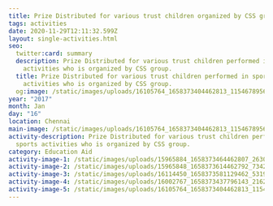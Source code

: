 ```yaml
---
title: Prize Distributed for various trust children organized by CSS group.
tags: activities
date: 2020-11-29T12:11:32.599Z
layout: single-activities.html
seo:
  twitter:card: summary
  description: Prize Distributed for various trust children performed in sports
    activities who is organized by CSS group.
  title: Prize Distributed for various trust children performed in sports
    activities who is organized by CSS group.
  og:image: /static/images/uploads/16105764_1658373404462813_1154678956606417357_n_1658373404462813.jpg
year: "2017"
month: Jan
day: "16"
location: Chennai
main-image: /static/images/uploads/16105764_1658373404462813_1154678956606417357_n_1658373404462813.jpg
activity-description: Prize Distributed for various trust children performed in
  sports activities who is organized by CSS group.
category: Education Aid
activity-image-1: /static/images/uploads/15965884_1658373464462807_263084457292728006_n_1658373464462807.jpg
activity-image-2: /static/images/uploads/15965848_1658373614462792_7342048312644824182_n_1658373614462792.jpg
activity-image-3: /static/images/uploads/16114450_1658373581129462_5319714325915547592_n_1658373581129462.jpg
activity-image-4: /static/images/uploads/16002767_1658373437796143_2162496603017951957_n_1658373437796143.jpg
activity-image-5: /static/images/uploads/16105764_1658373404462813_1154678956606417357_n_1658373404462813.jpg
---
```

